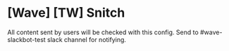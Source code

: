 # [Wave] [TW] Snitch
All content sent by users will be checked with this config.
Send to #wave-slackbot-test slack channel for notifying.
